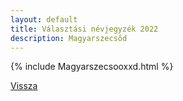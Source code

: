 ```yaml
---
layout: default
title: Választási névjegyzék 2022
description: Magyarszecsőd
---
```


{% include Magyarszecsooxxd.html %}

[Vissza](./)